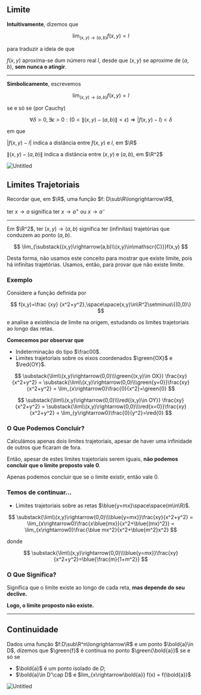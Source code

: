 ## Limite

**Intuitivamente**, dizemos que

$$
\lim_{(x,y)\rightarrow(a,b)} f(x,y) = l
$$

para traduzir a ideia de que

$f(x,y)$ aproxima-se dum número real $l$, desde que $(x,y)$ se aproxime de $(a,b)$, **sem nunca o atingir**.

---

**Simbolicamente**, escrevemos

$$
\lim_{(x,y)\rightarrow(a,b)} f(x,y) = l
$$

se e só se (por Cauchy)

$$
\forall\delta>0,\exists\epsilon>0:(0<\|(x,y)-(a,b)\|<\epsilon)\Longrightarrow|f(x,y)-l)<\delta
$$

em que

$|f(x,y)-l|$ indica a distância entre $f(x,y)$ e $l$, em $\R$

$\|(x,y)-(a,b)\|$ indica a distância entre $(x,y)$ e $(a,b)$, em $\R^2$

![Untitled](Aula%203%2013549739642240f4b229528435d7c08c/Untitled.png)

## Limites Trajetoriais

Recordar que, em $\R$, uma função $f: D\sub\R\longrightarrow\R$,

ter $x\rightarrow a$ significa ter $x\rightarrow a^+$ ou $x\rightarrow a^-$

---

Em $\R^2$, ter $(x,y)\rightarrow(a,b)$ significa ter (infinitas) trajetórias que conduzem ao ponto $(a,b)$.

$$
\lim_{\substack{(x,y)\rightarrow(a,b)\\(x,y)\in\mathscr{C}}}f(x,y)
$$

Desta forma, não usamos este conceito para mostrar que existe limite, pois há infinitas trajetórias. Usamos, então, para provar que não existe limite.

### Exemplo

Considere a função definida por

$$
f(x,y)=\frac {xy} {x^2+y^2},\space\space(x,y)\in\R^2\setminus\{(0,0)\}
$$

e analise a existência de limite na origem, estudando os limites trajetoriais ao longo das retas.

**Comecemos por observar que**

- Indeterminação do tipo $\frac00$.
- Limites trajetoriais sobre os eixos coordenados $\green{OX}$ e $\red{OY}$.

$$
\substack{\lim\\(x,y)\rightarrow(0,0)\\\green{(x,y)\in OX}} \frac{xy}{x^2+y^2} = \substack{\lim\\(x,y)\rightarrow(0,0)\\\green{y=0}}\frac{xy}{x^2+y^2} = \lim_{x\rightarrow0}\frac{0}{x^2}=\green{0}
$$

$$
\substack{\lim\\(x,y)\rightarrow(0,0)\\\red{(x,y)\in OY}} \frac{xy}{x^2+y^2} = \substack{\lim\\(x,y)\rightarrow(0,0)\\\red{x=0}}\frac{xy}{x^2+y^2} = \lim_{y\rightarrow0}\frac{0}{y^2}=\red{0}
$$

### O Que Podemos Concluir?

Calculámos apenas dois limites trajetoriais, apesar de haver uma infinidade de outros que ficaram de fora.

Então, apesar de estes limites trajetoriais serem iguais, **não podemos concluir que o limite proposto vale 0**.

Apenas podemos concluir que se o limite existir, então vale 0.

### Temos de continuar…

- Limites trajetoriais sobre as retas $\blue{y=mx}\space\space(m\in\R)$.

$$
\substack{\lim\\(x,y)\rightarrow(0,0)\\\blue{y=mx}}\frac{xy}{x^2+y^2} = \lim_{x\rightarrow0}\frac{x\blue{mx}}{x^2+\blue{(mx)^2}} = \lim_{x\rightarrow0}\frac{\blue mx^2}{x^2+\blue{m^2}x^2}
$$

donde

$$
\substack{\lim\\(x,y)\rightarrow(0,0)\\\blue{y=mx}}\frac{xy}{x^2+y^2}=\blue{\frac{m}{1+m^2}}
$$

### O Que Significa?

Significa que o limite existe ao longo de cada reta, **mas depende do seu declive.**

**Logo, o limite proposto não existe.**

---

## Continuidade

Dados uma função $f:D\sub\R^n\longrightarrow\R$ e um ponto $\bold{a}\in D$, dizemos que $\green{f}$ é contínua no ponto $\green{\bold{a}}$ se e só se

- $\bold{a}$ é um ponto isolado de $D$;
- $\bold{a}\in D'\cap D$ e $lim_{x\rightarrow\bold{a}} f(x) = f(\bold{a})$

![Untitled](Aula%203%2013549739642240f4b229528435d7c08c/Untitled%201.png)
